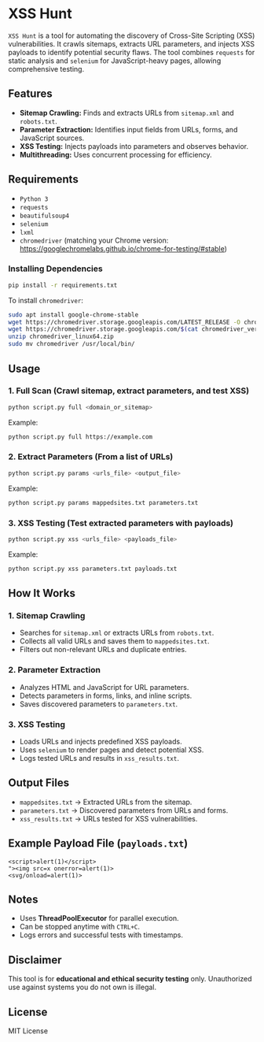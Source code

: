 # XSS Hunt

`XSS Hunt` is a tool for automating the discovery of Cross-Site Scripting (XSS) vulnerabilities. It crawls sitemaps, extracts URL parameters, and injects XSS payloads to identify potential security flaws. The tool combines `requests` for static analysis and `selenium` for JavaScript-heavy pages, allowing comprehensive testing.

## Features
- **Sitemap Crawling:** Finds and extracts URLs from `sitemap.xml` and `robots.txt`.
- **Parameter Extraction:** Identifies input fields from URLs, forms, and JavaScript sources.
- **XSS Testing:** Injects payloads into parameters and observes behavior.
- **Multithreading:** Uses concurrent processing for efficiency.

## Requirements
- `Python 3`
- `requests`
- `beautifulsoup4`
- `selenium`
- `lxml`
- `chromedriver` (matching your Chrome version: https://googlechromelabs.github.io/chrome-for-testing/#stable)

### Installing Dependencies
```bash
pip install -r requirements.txt
```
To install `chromedriver`:
```bash
sudo apt install google-chrome-stable
wget https://chromedriver.storage.googleapis.com/LATEST_RELEASE -O chromedriver_version.txt
wget https://chromedriver.storage.googleapis.com/$(cat chromedriver_version.txt)/chromedriver_linux64.zip
unzip chromedriver_linux64.zip
sudo mv chromedriver /usr/local/bin/
```

## Usage
### 1. **Full Scan** (Crawl sitemap, extract parameters, and test XSS)
```bash
python script.py full <domain_or_sitemap>
```
Example:
```bash
python script.py full https://example.com
```

### 2. **Extract Parameters** (From a list of URLs)
```bash
python script.py params <urls_file> <output_file>
```
Example:
```bash
python script.py params mappedsites.txt parameters.txt
```

### 3. **XSS Testing** (Test extracted parameters with payloads)
```bash
python script.py xss <urls_file> <payloads_file>
```
Example:
```bash
python script.py xss parameters.txt payloads.txt
```

## How It Works
### **1. Sitemap Crawling**
- Searches for `sitemap.xml` or extracts URLs from `robots.txt`.
- Collects all valid URLs and saves them to `mappedsites.txt`.
- Filters out non-relevant URLs and duplicate entries.

### **2. Parameter Extraction**
- Analyzes HTML and JavaScript for URL parameters.
- Detects parameters in forms, links, and inline scripts.
- Saves discovered parameters to `parameters.txt`.

### **3. XSS Testing**
- Loads URLs and injects predefined XSS payloads.
- Uses `selenium` to render pages and detect potential XSS.
- Logs tested URLs and results in `xss_results.txt`.

## Output Files
- `mappedsites.txt` → Extracted URLs from the sitemap.
- `parameters.txt` → Discovered parameters from URLs and forms.
- `xss_results.txt` → URLs tested for XSS vulnerabilities.

## Example Payload File (`payloads.txt`)
```
<script>alert(1)</script>
"><img src=x onerror=alert(1)>
<svg/onload=alert(1)>
```

## Notes
- Uses **ThreadPoolExecutor** for parallel execution.
- Can be stopped anytime with `CTRL+C`.
- Logs errors and successful tests with timestamps.

## Disclaimer
This tool is for **educational and ethical security testing** only. Unauthorized use against systems you do not own is illegal.

## License
MIT License
